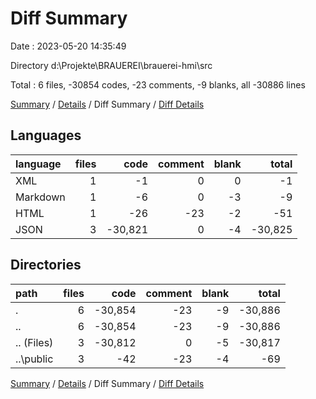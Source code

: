 # Diff Summary

Date : 2023-05-20 14:35:49

Directory d:\\Projekte\\BRAUEREI\\brauerei-hmi\\src

Total : 6 files,  -30854 codes, -23 comments, -9 blanks, all -30886 lines

[Summary](results.md) / [Details](details.md) / Diff Summary / [Diff Details](diff-details.md)

## Languages
| language | files | code | comment | blank | total |
| :--- | ---: | ---: | ---: | ---: | ---: |
| XML | 1 | -1 | 0 | 0 | -1 |
| Markdown | 1 | -6 | 0 | -3 | -9 |
| HTML | 1 | -26 | -23 | -2 | -51 |
| JSON | 3 | -30,821 | 0 | -4 | -30,825 |

## Directories
| path | files | code | comment | blank | total |
| :--- | ---: | ---: | ---: | ---: | ---: |
| . | 6 | -30,854 | -23 | -9 | -30,886 |
| .. | 6 | -30,854 | -23 | -9 | -30,886 |
| .. (Files) | 3 | -30,812 | 0 | -5 | -30,817 |
| ..\\public | 3 | -42 | -23 | -4 | -69 |

[Summary](results.md) / [Details](details.md) / Diff Summary / [Diff Details](diff-details.md)